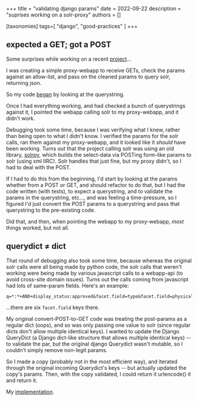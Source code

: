 +++
title = "validating django params"
date = 2022-09-22
description = "suprises working on a solr-proxy"
authors = []

[taxonomies]
tags=[ "django", "good-practices" ]
+++

## expected a GET; got a POST

Some surprises while working on a recent [project](https://github.com/birkin/solr_proxy_project)...

I was creating a simple proxy-webapp to receive GETs, check the params against an allow-list, and pass on the cleaned params to query solr, returning json.

So my code [began](https://github.com/birkin/solr_proxy_project/blob/17ba0b68d2754b793c853fcf3a8507f55cef153f/solr_proxy_app/views.py#L48) by looking at the querystring.

Once I had everything working, and had checked a bunch of querystrings against it, I pointed the webapp calling solr to my proxy-webapp, and it didn't work.

Debugging took some time, because I was verifying what I knew, rather than being open to what I didn't know. I verified the params for the solr calls, ran them against my proxy-webapp, and it looked like it _should_ have been working. Turns out that the project calling solr was using an old library, [solrpy](https://pypi.org/project/solrpy/), which builds the select-data via POSTing form-like params to solr (using xml IIRC). Solr handles that just fine, but my proxy didn't, so I had to deal with the POST.

If I had to do this from the beginning, I'd start by looking at the params whether from a POST or GET, and should refactor to do that, but I had the code written (with tests), to expect a querystring, and to validate the params in the querystring, etc..., and was feeling a time-pressure, so I figured I'd just convert the POST params to a querystring and pass that querystring to the pre-existing code.

Did that, and then, when pointing the webapp to my proxy-webapp, _most_ things worked, but not all.

## querydict ≠ dict

That round of debugging also took some time, because whereas the original solr calls were all being made by python code, the solr calls that weren't working were being made by various javascript calls to a webapp-api (to avoid cross-site domain issues). Turns out the calls coming from javascript had lots of same-param fields. Here's an example:

```
q=*:*+AND+display_status:approved&facet.field=type&facet.field=physical_type&facet.field=language&facet.field=religion&facet.field=material&facet.field=placeMenu&indent=on&fl=type&start=0&rows=0&facet=on&wt=json
```

...there are six `facet.field` keys there.

My original convert-POST-to-GET code was treating the post-params as a regular dict (oops), and so was only passing one value to solr (since regular dicts don't allow multiple identical keys). I wanted to update the Django QueryDict (a Django dict-like structure that allows multiple identical keys) -- to validate the par, but the original django Querydict wasn't mutable, so I couldn't simply remove non-legit params.

So I made a copy (probably not in the most efficient way), and iterated through the original incoming Querydict's keys -- but actually updated the copy's params. Then, with the copy validated, I could return it urlencode() it and return it.

  My [implementation](https://github.com/birkin/solr_proxy_project/blob/17ba0b68d2754b793c853fcf3a8507f55cef153f/solr_proxy_app/lib/validator.py#L57).
